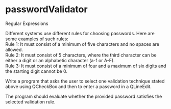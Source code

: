 # passwordValidator
Regular Expressions 

Different systems use different rules for choosing passwords. Here are some examples of such
rules:<br />
Rule 1: It must consist of a minimum of five characters and no spaces are allowed. <br />
Rule 2: It must consist of 5 characters, where the third character can be either a digit or an
alphabetic character (a-f or A-F). <br />
Rule 3: It must consist of a minimum of four and a maximum of six digits and the starting digit
cannot be 0. <br />

Write a program that asks the user to select one validation technique stated above using QCheckBox and then to enter a password in a QLineEdit. 

The program should evaluate whether the provided password satisfies the selected validation rule.
